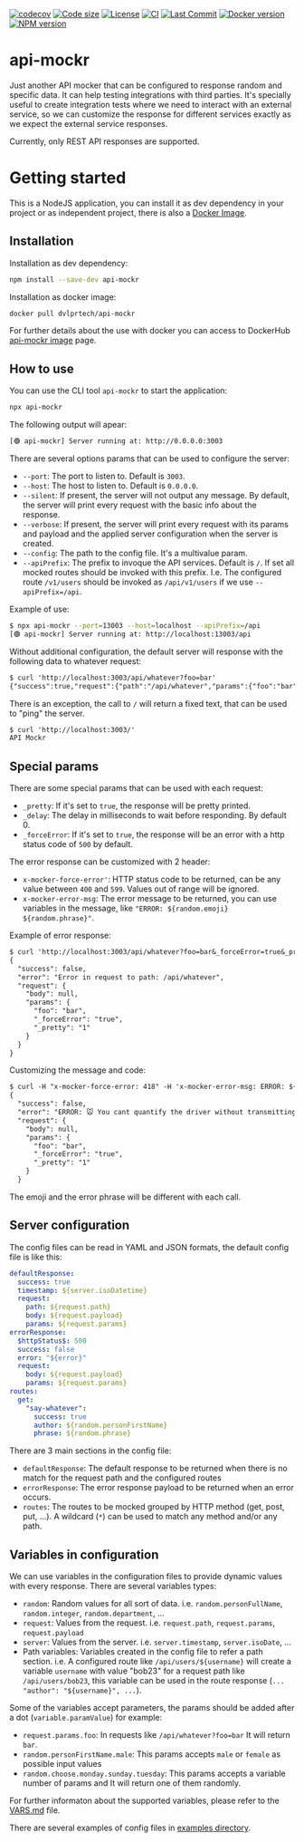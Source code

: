 
[![codecov](https://codecov.io/gh/rsc1975/api-mockr/branch/main/graph/badge.svg?token=IHB0J0OOPQ)](https://codecov.io/gh/rsc1975/api-mockr)
[![Code size](https://img.shields.io/github/languages/code-size/rsc1975/api-mockr?logo=github&logoColor=white)](https://github.com/rsc1975/api-mockr)
[![License](https://img.shields.io/github/license/rsc1975/api-mockr?logo=open-source-initiative&logoColor=green)](https://github.com/rsc1975/api-mockr/blob/main/LICENSE)
[![CI](https://img.shields.io/github/workflow/status/rsc1975/api-mockr/Docker%20image?logo=github)](https://github.com/rsc1975/api-mockr/actions/workflows/dockerhub-upload.yml)
[![Last Commit](https://img.shields.io/github/last-commit/rsc1975/api-mockr?logo=github)](https://github.com/rsc1975/api-mockr/commits/main)
[![Docker version](https://img.shields.io/docker/v/dvlprtech/api-mockr?sort=semver&logo=docker)](https://hub.docker.com/r/dvlprtech/api-mockr)
[![NPM version](https://img.shields.io/npm/v/api-mockr?logo=npm)](https://www.npmjs.com/package/api-mockr)


# api-mockr

Just another API mocker that can be configured to response random and specific data. It can help testing integrations with third parties. It's specially useful to create integration tests where we need to interact with an external service, so we can customize the response for different services exactly as we expect the external service responses. 

Currently, only REST API responses are supported.

# Getting started

This is a NodeJS application, you can install it as dev dependency in your project or as independent project, there is also a [Docker Image](https://hub.docker.com/r/dvlprtech/api-mockr).

## Installation

Installation as dev dependency:

```sh
npm install --save-dev api-mockr
```	

Installation as docker image:

```sh
docker pull dvlprtech/api-mockr
```

For further details about the use with docker you can access to DockerHub [api-mockr image](https://hub.docker.com/r/dvlprtech/api-mockr) page.

## How to use

You can use the CLI tool `api-mockr` to start the application:

```sh
npx api-mockr
```

The following output will apear:

```sh
[🟢 api-mockr] Server running at: http://0.0.0.0:3003
```

There are several options params that can be used to configure the server:

* `--port`: The port to listen to. Default is `3003`.
* `--host`: The host to listen to. Default is `0.0.0.0`.
* `--silent`: If present, the server will not output any message. By default, the server will print every request with the basic info about the response.
* `--verbose`: If present, the server will print every request with its params and payload and the applied server configuration when the server is created.
* `--config`: The path to the config file. It's a multivalue param.
* `--apiPrefix`: The prefix to invoque the API services. Default is `/`. If set all mocked routes should be invoked with this prefix. I.e. The configured route `/v1/users` should be invoked as `/api/v1/users` if we use `--apiPrefix=/api`.

Example of use:
    
```sh
$ npx api-mockr --port=13003 --host=localhost --apiPrefix=/api
[🟢 api-mockr] Server running at: http://localhost:13003/api
```

Without additional configuration, the default server will response with the following data to whatever request:

```txt
$ curl 'http://localhost:3003/api/whatever?foo=bar'
{"success":true,"request":{"path":"/api/whatever","params":{"foo":"bar"}}}
```

There is an exception, the call to `/` will return a fixed text, that can be used to "ping" the server.
```txt
$ curl 'http://localhost:3003/'
API Mockr
```

## Special params

There are some special params that can be used with each request:

* `_pretty`: If it's set to `true`, the response will be pretty printed.
* `_delay`: The delay in milliseconds to wait before responding. By default 0.
* `_forceError`: If it's set to `true`, the response will be an error with a http status code of `500` by default.

The error response can be customized with 2 header:

* `x-mocker-force-error'`: HTTP status code to be returned, can be any value between `400` and `599`. Values out of range will be ignored.
* `x-mocker-error-msg`: The error message to be returned, you can use variables in the message, like `"ERROR: ${random.emoji} ${random.phrase}"`.

Example of error response:

```txt
$ curl 'http://localhost:3003/api/whatever?foo=bar&_forceError=true&_pretty=1'
{
  "success": false,
  "error": "Error in request to path: /api/whatever",
  "request": {
    "body": null,
    "params": {
      "foo": "bar",
      "_forceError": "true",
      "_pretty": "1"
    }
  }
}
```

Customizing the message and code:

```txt
$ curl -H "x-mocker-force-error: 418" -H 'x-mocker-error-msg: ERROR: ${random.emoji} ${random.phrase}' 'http://localhost:3003/api/whatever?foo=bar&_forceError=true&_pretty=1'
{
  "success": false,
  "error": "ERROR: 🐭 You cant quantify the driver without transmitting the multi-byte SQL microchip!",
  "request": {
    "body": null,
    "params": {
      "foo": "bar",
      "_forceError": "true",
      "_pretty": "1"
    }
  }
```

The emoji and the error phrase will be different with each call.

## Server configuration

The config files can be read in YAML and JSON formats, the default config file is like this:

```yaml
defaultResponse:
  success: true
  timestamp: ${server.isoDatetime}
  request:
    path: ${request.path} 
    body: ${request.payload}
    params: ${request.params}
errorResponse:
  $httpStatus$: 500
  success: false
  error: "${error}"
  request:
    body: ${request.payload}
    params: ${request.params}
routes:
  get: 
    "say-whatever":
      success: true 
      author: ${random.personFirstName}
      phrase: ${random.phrase}
```

There are 3 main sections in the config file:

* `defaultResponse`: The default response to be returned when there is no match for the request path and the configured routes
* `errorResponse`: The error response payload to be returned when an error occurs.
* `routes`: The routes to be mocked grouped by HTTP method (get, post, put, ...). A wildcard (`*`) can be used to match any method and/or any path.

## Variables in configuration

We can use variables in the configuration files to provide dynamic values with every response. There are several variables types:

* `random`: Random values for all sort of data. i.e. `random.personFullName`, `random.integer`, `random.department`, ...
* `request`: Values from the request. i.e. `request.path`, `request.params`, `request.payload`
* `server`: Values from the server. i.e. `server.timestamp`, `server.isoDate`, ...
* Path variables: Variables created in the config file to refer a path section. i.e. A configured route like `/api/users/${username}` will create a variable `username` with value "bob23" for a request path like `/api/users/bob23`, this variable can be used in the route response (`... "author": "${username}", ...`).

Some of the variables accept parameters, the params should be added after a dot (`variable.paramValue`) for example:

* `request.params.foo`: In requests like `/api/whatever?foo=bar` It will return `bar`.
* `random.personFirstName.male`: This params accepts `male` or `female` as possible input values
* `random.choose.monday.sunday.tuesday`: This params accepts a variable number of params and It will return one of them randomly.

For further informaton about the supported variables, please refer to the [VARS.md](https://github.com/rsc1975/api-mockr/blob/main/VARS.md) file.

There are several examples of config files in [examples directory](./examples).

